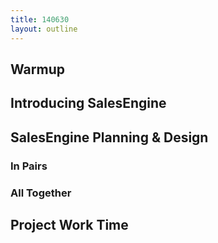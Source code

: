 ```yaml
---
title: 140630
layout: outline
---
```


## Warmup

## Introducing SalesEngine

## SalesEngine Planning & Design

### In Pairs

### All Together

## Project Work Time
